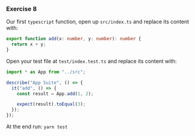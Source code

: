 ### Exercise 8

Our first `typescript` function, open up `src/index.ts` and replace its content with:

```ts
export function add(x: number, y: number): number {
  return x + y;
}
```

Open your test file at `test/index.test.ts` and replace its content with:

```ts
import * as App from "../src";

describe("App Suite", () => {
  it("add", () => {
    const result = App.add(1, 2);

    expect(result).toEqual(3);
  });
});
```

At the end run: `yarn test`
